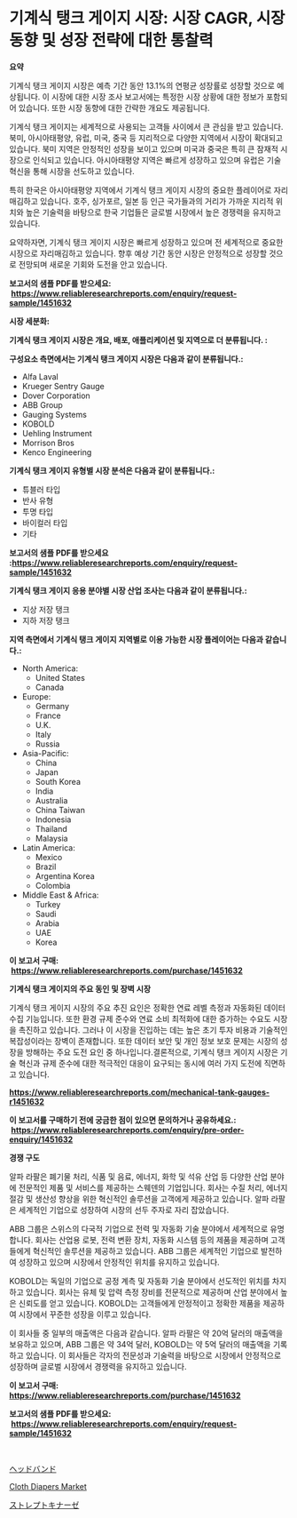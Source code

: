 <p><h1>기계식 탱크 게이지 시장: 시장 CAGR, 시장 동향 및 성장 전략에 대한 통찰력</h1></p><p><strong>요약</strong></p>
<p><p>기계식 탱크 게이지 시장은 예측 기간 동안 13.1%의 연평균 성장률로 성장할 것으로 예상됩니다. 이 시장에 대한 시장 조사 보고서에는 특정한 시장 상황에 대한 정보가 포함되어 있습니다. 또한 시장 동향에 대한 간략한 개요도 제공됩니다.</p><p>기계식 탱크 게이지는 세계적으로 사용되는 고객들 사이에서 큰 관심을 받고 있습니다. 북미, 아시아태평양, 유럽, 미국, 중국 등 지리적으로 다양한 지역에서 시장이 확대되고 있습니다. 북미 지역은 안정적인 성장을 보이고 있으며 미국과 중국은 특히 큰 잠재적 시장으로 인식되고 있습니다. 아시아태평양 지역은 빠르게 성장하고 있으며 유럽은 기술 혁신을 통해 시장을 선도하고 있습니다.</p><p>특히 한국은 아시아태평양 지역에서 기계식 탱크 게이지 시장의 중요한 플레이어로 자리매김하고 있습니다. 호주, 싱가포르, 일본 등 인근 국가들과의 거리가 가까운 지리적 위치와 높은 기술력을 바탕으로 한국 기업들은 글로벌 시장에서 높은 경쟁력을 유지하고 있습니다.</p><p>요약하자면, 기계식 탱크 게이지 시장은 빠르게 성장하고 있으며 전 세계적으로 중요한 시장으로 자리매김하고 있습니다. 향후 예상 기간 동안 시장은 안정적으로 성장할 것으로 전망되며 새로운 기회와 도전을 안고 있습니다.</p></p>
<p><strong>보고서의 샘플 PDF를 받으세요: &nbsp;<a href="https://www.reliableresearchreports.com/enquiry/request-sample/1451632">https://www.reliableresearchreports.com/enquiry/request-sample/1451632</a></strong></p>
<p><strong>시장 세분화:</strong></p>
<p><strong> 기계식 탱크 게이지 시장은 개요, 배포, 애플리케이션 및 지역으로 더 분류됩니다. :</strong></p>
<p><strong>구성요소 측면에서는 기계식 탱크 게이지 시장은 다음과 같이 분류됩니다.:</strong></p>
<p><ul><li>Alfa Laval</li><li>Krueger Sentry Gauge</li><li>Dover Corporation</li><li>ABB Group</li><li>Gauging Systems</li><li>KOBOLD</li><li>Uehling Instrument</li><li>Morrison Bros</li><li>Kenco Engineering</li></ul></p>
<p><strong> 기계식 탱크 게이지 유형별 시장 분석은 다음과 같이 분류됩니다.:</strong></p>
<p><ul><li>튜블러 타입</li><li>반사 유형</li><li>투명 타입</li><li>바이컬러 타입</li><li>기타</li></ul></p>
<p><strong>보고서의 샘플 PDF를 받으세요 :<a href="https://www.reliableresearchreports.com/enquiry/request-sample/1451632">https://www.reliableresearchreports.com/enquiry/request-sample/1451632</a></strong></p>
<p><strong> 기계식 탱크 게이지 응용 분야별 시장 산업 조사는 다음과 같이 분류됩니다.:</strong></p>
<p><ul><li>지상 저장 탱크</li><li>지하 저장 탱크</li></ul></p>
<p><strong>지역 측면에서 기계식 탱크 게이지 지역별로 이용 가능한 시장 플레이어는 다음과 같습니다.:</strong></p>
<p><ul>
    <li>
        North America:
        <ul>
            <li>United States</li>
            <li>Canada</li>
        </ul>
    </li>
    <li>
        Europe:
        <ul>
            <li>Germany</li>
            <li>France</li>
            <li>U.K.</li>
            <li>Italy</li>
            <li>Russia</li>
        </ul>
    </li>
    <li>
        Asia-Pacific:
        <ul>
            <li>China</li>
            <li>Japan</li>
            <li>South Korea</li>
            <li>India</li>
            <li>Australia</li>
            <li>China Taiwan</li>
            <li>Indonesia</li>
            <li>Thailand</li>
            <li>Malaysia</li>
        </ul>
    </li>
    <li>
        Latin America:
        <ul>
            <li>Mexico</li>
            <li>Brazil</li>
            <li>Argentina Korea</li>
            <li>Colombia</li>
        </ul>
    </li>
    <li>
        Middle East & Africa:
        <ul>
            <li>Turkey</li>
            <li>Saudi</li>
            <li>Arabia</li>
            <li>UAE</li>
            <li>Korea</li>
        </ul>
    </li>
    </ul></p>
<p><strong>이 보고서 구매: &nbsp;<a href="https://www.reliableresearchreports.com/purchase/1451632">https://www.reliableresearchreports.com/purchase/1451632</a></strong></p>
<p><strong>기계식 탱크 게이지의 주요 동인 및 장벽 시장</strong></p>
<p><p>기계식 탱크 게이지 시장의 주요 추진 요인은 정확한 연료 레벨 측정과 자동화된 데이터 수집 기능입니다. 또한 환경 규제 준수와 연료 소비 최적화에 대한 증가하는 수요도 시장을 촉진하고 있습니다. 그러나 이 시장을 진입하는 데는 높은 초기 투자 비용과 기술적인 복잡성이라는 장벽이 존재합니다. 또한 데이터 보안 및 개인 정보 보호 문제는 시장의 성장을 방해하는 주요 도전 요인 중 하나입니다.결론적으로, 기계식 탱크 게이지 시장은 기술 혁신과 규제 준수에 대한 적극적인 대응이 요구되는 동시에 여러 가지 도전에 직면하고 있습니다.</p></p>
<p><strong><a href="https://www.reliableresearchreports.com/mechanical-tank-gauges-r1451632">https://www.reliableresearchreports.com/mechanical-tank-gauges-r1451632</a></strong></p>
<p><strong>이 보고서를 구매하기 전에 궁금한 점이 있으면 문의하거나 공유하세요.: &nbsp;<a href="https://www.reliableresearchreports.com/enquiry/pre-order-enquiry/1451632">https://www.reliableresearchreports.com/enquiry/pre-order-enquiry/1451632</a></strong></p>
<p><strong>경쟁 구도</strong></p>
<p><p>알파 라팔은 폐기물 처리, 식품 및 음료, 에너지, 화학 및 석유 산업 등 다양한 산업 분야에 전문적인 제품 및 서비스를 제공하는 스웨덴의 기업입니다. 회사는 수질 처리, 에너지 절감 및 생산성 향상을 위한 혁신적인 솔루션을 고객에게 제공하고 있습니다. 알파 라팔은 세계적인 기업으로 성장하여 시장의 선두 주자로 자리 잡았습니다.</p><p>ABB 그룹은 스위스의 다국적 기업으로 전력 및 자동화 기술 분야에서 세계적으로 유명합니다. 회사는 산업용 로봇, 전력 변환 장치, 자동화 시스템 등의 제품을 제공하며 고객들에게 혁신적인 솔루션을 제공하고 있습니다. ABB 그룹은 세계적인 기업으로 발전하여 성장하고 있으며 시장에서 안정적인 위치를 유지하고 있습니다.</p><p>KOBOLD는 독일의 기업으로 공정 계측 및 자동화 기술 분야에서 선도적인 위치를 차지하고 있습니다. 회사는 유체 및 압력 측정 장비를 전문적으로 제공하며 산업 분야에서 높은 신뢰도를 얻고 있습니다. KOBOLD는 고객들에게 안정적이고 정확한 제품을 제공하여 시장에서 꾸준한 성장을 이루고 있습니다.</p><p>이 회사들 중 일부의 매출액은 다음과 같습니다. 알파 라팔은 약 20억 달러의 매출액을 보유하고 있으며, ABB 그룹은 약 34억 달러, KOBOLD는 약 5억 달러의 매출액을 기록하고 있습니다. 이 회사들은 각자의 전문성과 기술력을 바탕으로 시장에서 안정적으로 성장하며 글로벌 시장에서 경쟁력을 유지하고 있습니다.</p></p>
<p><strong>이 보고서 구매: &nbsp; <a href="https://www.reliableresearchreports.com/purchase/1451632">https://www.reliableresearchreports.com/purchase/1451632</a></strong></p>
<p><strong>보고서의 샘플 PDF를 받으세요: &nbsp;<a href="https://www.reliableresearchreports.com/enquiry/request-sample/1451632">https://www.reliableresearchreports.com/enquiry/request-sample/1451632</a></strong><strong></strong></p>
<p>&nbsp;</p>
<p><p><a href="https://github.com/laurenreichert/Market-Research-Report-List-1/blob/main/843257522887.md">ヘッドバンド</a></p><p><a href="https://metal-farmhouse-e95.notion.site/Cloth-Diapers-Market-Report-Reveals-the-Latest-Trends-And-Growth-Opportunities-of-this-Market-2943756d7bfe41418c5dd7de37cb5084">Cloth Diapers Market</a></p><p><a href="https://github.com/RodHoppe07/Market-Research-Report-List-1/blob/main/193309722888.md">ストレプトキナーゼ</a></p></p>